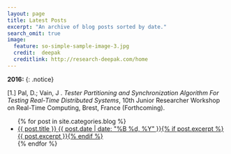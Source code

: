 ```yaml
---
layout: page
title: Latest Posts 
excerpt: "An archive of blog posts sorted by date."
search_omit: true
image:
  feature: so-simple-sample-image-3.jpg
  credit:  deepak
  creditlink: http://research-deepak.com/home
---
```


**2016:** 
{: .notice}

[1.] Pal, D.; Vain, J . *Tester Partitioning and Synchronization Algorithm For
Testing Real-Time Distributed Systems*, 10th Junior Researcher Workshop on Real-Time Computing, Brest, France (Forthcoming). 



<ul class="post-list">
{% for post in site.categories.blog %} 
  <li><article><a href="{{ site.url }}{{ post.url }}">{{ post.title }} <span class="entry-date"><time datetime="{{ post.date | date_to_xmlschema }}">{{ post.date | date: "%B %d, %Y" }}</time></span>{% if post.excerpt %} <span class="excerpt">{{ post.excerpt }}</span>{% endif %}</a></article></li>
{% endfor %}
</ul>
